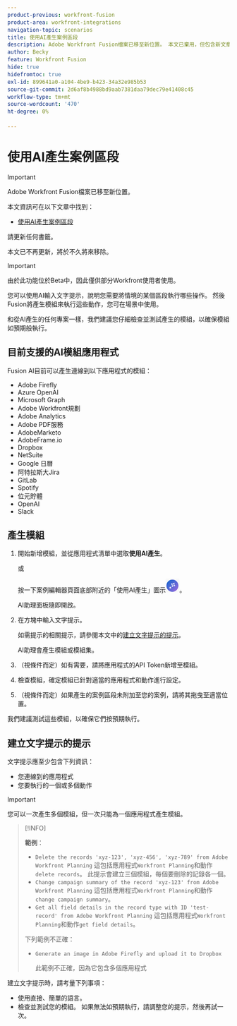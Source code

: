 ```yaml
---
product-previous: workfront-fusion
product-area: workfront-integrations
navigation-topic: scenarios
title: 使用AI產生案例區段
description: Adobe Workfront Fusion檔案已移至新位置。 本文已棄用，但包含新文章的連結，內容涵蓋此功能。
author: Becky
feature: Workfront Fusion
hide: true
hidefromtoc: true
exl-id: 899641a0-a104-4be9-b423-34a32e985b53
source-git-commit: 2d6af8b4988bd9aab7381daa79dec79e41408c45
workflow-type: tm+mt
source-wordcount: '470'
ht-degree: 0%

---
```


# 使用AI產生案例區段

>[!IMPORTANT]
>
>Adobe Workfront Fusion檔案已移至新位置。
>
>本文資訊可在以下文章中找到：
>
>* [使用AI產生案例區段](https://experienceleague.adobe.com/docs/workfront-fusion/using/create-scenarios/add-modules/add-a-module-with-ai.html)
>
>請更新任何書籤。
>
>本文已不再更新，將於不久將來移除。

<!--DO NOT DELETE - linked through CSH-->

>[!IMPORTANT]
>
>由於此功能位於Beta中，因此僅供部分Workfront使用者使用。

您可以使用AI輸入文字提示，說明您需要將情境的某個區段執行哪些操作。 然後Fusion將產生模組來執行這些動作，您可在場景中使用。

和從AI產生的任何專案一樣，我們建議您仔細檢查並測試產生的模組，以確保模組如預期般執行。

## 目前支援的AI模組應用程式

Fusion AI目前可以產生連線到以下應用程式的模組：

* Adobe Firefly
* Azure OpenAI
* Microsoft Graph
* Adobe Workfront規劃
* Adobe Analytics
* Adobe PDF服務
* AdobeMarketo
* AdobeFrame.io
* Dropbox
* NetSuite
* Google 日曆
* 阿特拉斯大Jira
* GitLab
* Spotify
* 位元貯體
* OpenAI
* Slack

## 產生模組

1. 開始新增模組，並從應用程式清單中選取&#x200B;**使用AI產生**。

   或

   按一下案例編輯器頁面底部附近的「使用AI產生」圖示![使用AI產生](assets/generate-with-ai-icon-beta.png)。

   AI助理面板隨即開啟。
1. 在方塊中輸入文字提示。

   如需提示的相關提示，請參閱本文中的[建立文字提示的提示](#tips-for-creating-text-prompts)。

   AI助理會產生模組或模組集。
1. （視條件而定）如有需要，請將應用程式的API Token新增至模組。
1. 檢查模組，確定模組已針對適當的應用程式和動作進行設定。
1. （視條件而定）如果產生的案例區段未附加至您的案例，請將其拖曳至適當位置。

我們建議測試這些模組，以確保它們按預期執行。

## 建立文字提示的提示

文字提示應至少包含下列資訊：

* 您連線到的應用程式
* 您要執行的一個或多個動作

>[!IMPORTANT]
>
>您可以一次產生多個模組，但一次只能為一個應用程式產生模組。

>[!INFO]
>
>**範例**：
>
>* `Delete the records 'xyz-123', 'xyz-456', 'xyz-789' from Adobe Workfront Planning`
>這包括應用程式`Workfront Planning`和動作`delete records`。 此提示會建立三個模組，每個要刪除的記錄各一個。
>* `Change campaign summary of the record 'xyz-123' from Adobe Workfront Planning`
>這包括應用程式`Workfront Planning`和動作`change campaign summary`。
>* `Get all field details in the record type with ID 'test-record' from Adobe Workfront Planning`
>這包括應用程式`Workfront Planning`和動作`get field details`。
>
>下列範例不正確：
>
>* `Generate an image in Adobe Firefly and upload it to Dropbox`
>
>    此範例不正確，因為它包含多個應用程式

建立文字提示時，請考量下列事項：

* 使用直接、簡單的語言。
* 檢查並測試您的模組。 如果無法如預期執行，請調整您的提示，然後再試一次。
